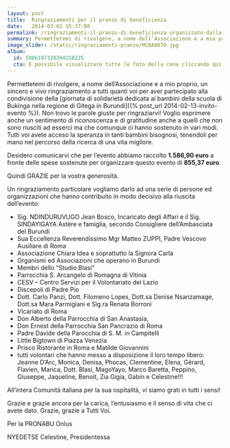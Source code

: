 ```yaml
---
layout: post
title:  Ringraziamenti per il pranzo di beneficienza
date:   2014-03-02 15:37:00
permalink: /ringraziamenti-il-pranzo-di-beneficienza-organizzato-dalla-pronabu-onlus/
summary: Permettetemi di rivolgere, a nome dell’Associazione e a mio proprio, un sincero e vivo ringraziamento a tutti quanti voi per aver partecipato alla condivisione di quella giornata di solidarietà dedicata ai bambini della scuola di Bukinga nella regione di Gitega in  Burundi.
image_slider: /static/ringraziamenti-pranzo/MC8A0870.jpg
album:
  id: 5986197328394158225
  cta: E possibile visualizzare tutte le foto della cena cliccando qui
---
```



Permettetemi di rivolgere, a nome dell’Associazione e a mio proprio, un sincero e vivo ringraziamento a tutti quanti voi per aver partecipato alla condivisione della [giornata di solidarietà dedicata ai bambini della scuola di Bukinga nella regione di Gitega in  Burundi]({% post_url 2014-02-13-invito-evento %}). Non trovo le parole giuste per ringraziarvi! Voglio esprimere anche un sentimento di riconoscenza e di gratitudine anche a quelli che non sono riusciti ad esserci ma che comunque ci hanno sostenuto in vari modi. Tutti voi avete acceso la speranza in tanti bambini bisognosi, tenendoli per mano nel percorso della ricerca di una vita migliore.

Desidero comunicarvi che per l’evento abbiamo raccolto **1.586,90 euro** a fronte delle spese sostenute per organizzare questo evento di **855,37 euro**.

Quindi GRAZIE per la vostra generosità.

Un ringraziamento particolare vogliamo darlo ad una serie di persone ed organizzazioni che hanno contribuito in modo decisivo alla riuscita dell’evento:

+ Sig. NDINDURUVUGO Jean Bosco, Incaricato degli Affari e il Sig. SINDAYIGAYA Astère e famiglia, secondo Consigliere dell’Ambasciata del Burundi
+ Sua Eccellenza Reverendissimo Mgr Matteo ZUPPI, Padre Vescovo Ausiliare di Roma
+ Associazione Chiara Idea e soprattutto la Signora Carla
+ Organismi ed Associazioni che operano in Burundi
+ Membri dello “Studio Blasi”
+ Parrocchia S. Arcangelo di Romagna di Vitinia
+ CESV – Centro Servizi per il Volontariato del Lazio
+ Discepoli di Padre Pio
+ Dott. Carlo Panzi, Dott. Filomeno Lopes, Dott.sa Denise Nsanzamage,  Dott.sa Mara Parmigiani e Sig.ra Renata Borroni
+ Vicariato di Roma
+ Don Alberto della Parrocchia di San Anastasia,
+ Don Ernest della Parrocchia San Pancrazio di Roma
+ Padre Davide della Parocchia di S. M. in Campitelli
+ Little Bigtown di Piazza Venezia
+ Prisco Ristorante in Roma e Matilde Giovannini
+ tutti volontari che hanno messo a disposizione il loro tempo libero: Jeanne D’Arc, Monica, Denisa, Phocas, Clementine, Elena, Gérard, Flavien, Marica, Dott. Blasi, MagoYayo, Marco Baretta, Peppino, Giuseppe, Jaqueline, Benoit, Zia Gigia, Gabin e Celestine!!! 

All’intera Comunità italiana per la sua ospitalità, vi siamo grati in tutti i sensi!

Grazie e grazie ancora per la carica, l’entusiasmo e il senso di vita che ci avete dato. Grazie, grazie a Tutti Voi.


Per la PRONABU Onlus

NYEDETSE Celestine, Presidentessa

